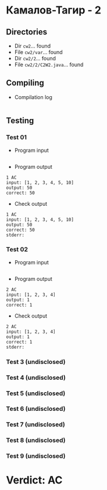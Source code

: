 # Камалов-Тагир - 2
## Directories
- Dir `cw2`... found
- File `cw2/var`... found
- Dir `cw2/2`... found
- File `cw2/2/C2W2.java`... found
## Compiling
- Compilation log
```

```
## Testing
### Test 01
- Program input
```

```
- Program output
```
1 AC
input: [1, 2, 3, 4, 5, 10]
output: 50
correct: 50

```
- Check output
```
1 AC
input: [1, 2, 3, 4, 5, 10]
output: 50
correct: 50
stderr:

```
### Test 02
- Program input
```

```
- Program output
```
2 AC
input: [1, 2, 3, 4]
output: 1
correct: 1

```
- Check output
```
2 AC
input: [1, 2, 3, 4]
output: 1
correct: 1
stderr:

```
### Test 3 (undisclosed)
### Test 4 (undisclosed)
### Test 5 (undisclosed)
### Test 6 (undisclosed)
### Test 7 (undisclosed)
### Test 8 (undisclosed)
### Test 9 (undisclosed)
# Verdict: AC
